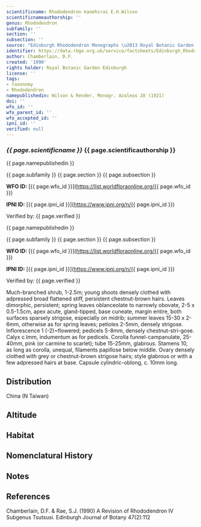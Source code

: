 ```yaml
---
scientificname: Rhododendron kanehirai E.H.Wilson
scientificnameauthorship: ''
genus: Rhododendron
subfamily: ''
section: ''
subsection: ''
source: "Edinburgh Rhododendron Monographs \u2013 Royal Botanic Garden Edinburgh"
identifier: https://data.rbge.org.uk/service/factsheets/Edinburgh_Rhododendron_Monographs.xhtml
author: Chamberlain, D.F.
created: '1990'
rights holder: Royal Botanic Garden Edinburgh
license: ''
tags:
- taxonomy
- Rhododendron
namepublishedin: Wilson & Render, Monogr. Azaleas 28 (1921)
doi: ''
wfo_id: ''
wfo_parent_id: ''
wfo_accepted_id: ''
ipni_id: ''
verified: null
---
```

### _{{ page.scientificname }}_ {{ page.scientificauthorship }}
 {{ page.namepublishedin }}

{{ page.subfamily }} {{ page.section }} {{ page.subsection }}

**WFO ID:** [{{ page.wfo_id }}](https://list.worldfloraonline.org/{{ page.wfo_id }})

**IPNI ID:** [{{ page.ipni_id }}](https://www.ipni.org/n/{{ page.ipni_id }})

Verified by: {{ page.verified }}

 {{ page.namepublishedin }}

{{ page.subfamily }} {{ page.section }} {{ page.subsection }}

**WFO ID:** [{{ page.wfo_id }}](https://list.worldfloraonline.org/{{ page.wfo_id }})

**IPNI ID:** [{{ page.ipni_id }}](https://www.ipni.org/n/{{ page.ipni_id }})

Verified by: {{ page.verified }}



Much-branched shrub, 1-2.5m; young shoots densely clothed with adpressed broad flattened stiff, persistent chestnut-brown hairs. Leaves dimorphic, persistent; spring leaves oblanceolate to narrowly obovate, 2-5 x 0.5-1.5cm, apex acute, gland-tipped, base cuneate, margin entire, both surfaces sparsely strigose, especially on midrib; summer leaves 15-30 x 2-6mm, otherwise as for spring leaves; petioles 2-5mm, densely strigose. Inflorescence 1 (-2)~flowered; pedicels 5-8mm, densely chestnut-stri-gose. Calyx c.lmm, indumentum as for pedicels. Corolla funnel-campanulate, 25-40mm, pink (or carmine to scarlet); tube 15-25mm, glabrous. Stamens 10, as long as corolla, unequal, filaments papillose below middle. Ovary densely clothed with grey or chestnut-brown strigose hairs; style glabrous or with a few adpressed hairs at base. Capsule cylindric-oblong, c. 10mm long.

## Distribution
China (N Taiwan)

## Altitude


## Habitat


## Nomenclatural History

                       
## Notes


## References

Chamberlain, D.F. & Rae, S.J. (1990) A Revision of Rhododendron IV Subgenus Tsutsusi. Edinburgh Journal of Botany 47(2):112
